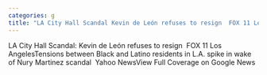 ```yaml
---
categories: g
title: "LA City Hall Scandal Kevin de León refuses to resign  FOX 11 Los Angeles"
---
```

LA City Hall Scandal: Kevin de León refuses to resign&nbsp;&nbsp;FOX 11 Los AngelesTensions between Black and Latino residents in L.A. spike in wake of Nury Martinez scandal&nbsp;&nbsp;Yahoo NewsView Full Coverage on Google News